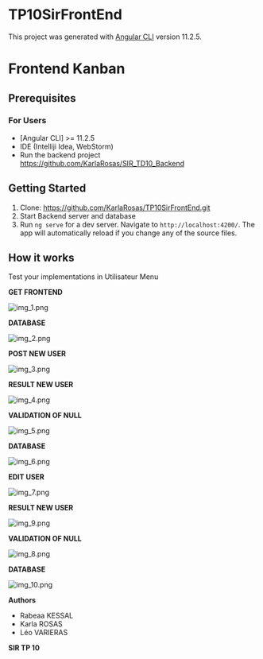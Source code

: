 # TP10SirFrontEnd

This project was generated with [Angular CLI](https://github.com/angular/angular-cli) version 11.2.5.

# Frontend Kanban
## Prerequisites
### For Users
*  [Angular CLI] >= 11.2.5
* IDE  (Intelliji Idea, WebStorm)
* Run the backend project https://github.com/KarlaRosas/SIR_TD10_Backend 


## Getting Started
1. Clone: https://github.com/KarlaRosas/TP10SirFrontEnd.git
2. Start Backend server and database
3. Run `ng serve` for a dev server. Navigate to `http://localhost:4200/`. The app will automatically reload if you change any of the source files.

## How it works

Test your implementations in Utilisateur Menu

**GET FRONTEND**
   
![img_1.png](img_1.png)
   
**DATABASE**
   
![img_2.png](img_2.png)
   
   
**POST NEW USER**
   
![img_3.png](img_3.png)
  
**RESULT NEW USER**

![img_4.png](img_4.png)
  
**VALIDATION OF NULL**

![img_5.png](img_5.png)
  
**DATABASE**

![img_6.png](img_6.png)
   
**EDIT USER**

![img_7.png](img_7.png)

**RESULT NEW USER**

![img_9.png](img_9.png)

**VALIDATION OF NULL**
   
![img_8.png](img_8.png)
   
**DATABASE**
   
![img_10.png](img_10.png)
   
   
**Authors**

* Rabeaa KESSAL
* Karla ROSAS
* Léo VARIERAS

**SIR TP 10**

